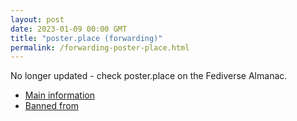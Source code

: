 ```yaml
---
layout: post
date: 2023-01-09 00:00 GMT
title: "poster.place (forwarding)"
permalink: /forwarding-poster-place.html
---
```


No longer updated - check poster.place on the Fediverse Almanac.

* [Main information](https://www.fediversealmanac.com/api/v1/instances/poster.place)
* [Banned from](https://www.fediversealmanac.com/api/v1/instances/poster.place/banned_from)

